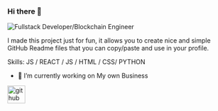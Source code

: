 ### Hi there 👋
![Fullstack Developer/Blockchain Engineer](https://arturssmirnovs.github.io/github-profile-readme-generator/images/banner.png)

I made this project just for fun, it allows you to create nice and simple GitHub Readme files that you can copy/paste and use in your profile.

Skills:  JS / REACT / JS / HTML / CSS/ PYTHON

- 🔭 I’m currently working on My own Business  


[<img src='https://cdn.jsdelivr.net/npm/simple-icons@3.0.1/icons/github.svg' alt='github' height='40'>](https://github.com/LaMarAllen)  

